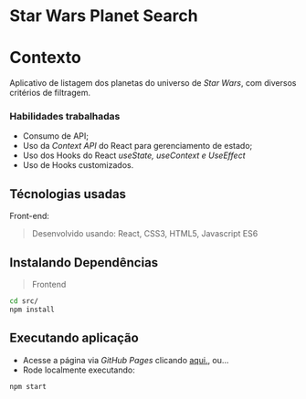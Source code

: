 # Star Wars Planet Search

# Contexto
Aplicativo de listagem dos planetas do universo de *Star Wars*, com diversos critérios de filtragem.

### Habilidades trabalhadas
* Consumo de API;
* Uso da *Context API* do React para gerenciamento de estado;
* Uso dos Hooks do React *useState, useContext e UseEffect*
* Uso de Hooks customizados.

## Técnologias usadas

Front-end:
> Desenvolvido usando: React, CSS3, HTML5, Javascript ES6


## Instalando Dependências

> Frontend
```bash
cd src/
npm install
``` 
## Executando aplicação

* Acesse a página via *GitHub Pages* clicando [aqui.](https://raffrasson.github.io/starwars-planet-search), ou...
* Rode localmente executando:

```bash
npm start
``` 

